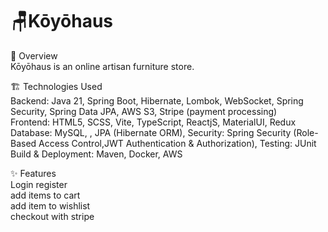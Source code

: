 # 🪑Kōyōhaus
📖 Overview  
Kōyōhaus is an online artisan furniture store. 

🏗️ Technologies Used  
Backend: Java 21, Spring Boot, Hibernate, Lombok, WebSocket, Spring Security, Spring Data JPA, AWS S3, Stripe (payment processing)  
Frontend: HTML5, SCSS, Vite, TypeScript, ReactjS, MaterialUI, Redux
Database: MySQL, , JPA (Hibernate ORM), 
Security: Spring Security (Role-Based Access Control,JWT Authentication & Authorization), 
Testing: JUnit  
Build & Deployment: Maven, Docker, AWS  
  
✨ Features   
Login
register  
add items to cart  
add item to wishlist  
checkout with stripe 
